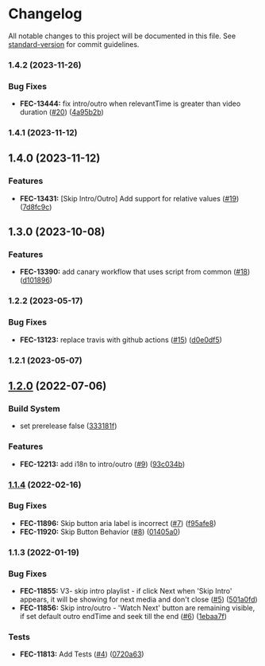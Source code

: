 # Changelog

All notable changes to this project will be documented in this file. See [standard-version](https://github.com/conventional-changelog/standard-version) for commit guidelines.

### 1.4.2 (2023-11-26)


### Bug Fixes

* **FEC-13444:** fix intro/outro when relevantTime is greater than video duration ([#20](https://github.com//undefined/issues/20)) ([4a95b2b](https://github.com///commit/4a95b2b))



### 1.4.1 (2023-11-12)



## 1.4.0 (2023-11-12)


### Features

* **FEC-13431:** [Skip Intro/Outro] Add support for relative values ([#19](https://github.com//undefined/issues/19)) ([7d8fc9c](https://github.com///commit/7d8fc9c))



## 1.3.0 (2023-10-08)


### Features

* **FEC-13390:** add canary workflow that uses script from common ([#18](https://github.com//undefined/issues/18)) ([d101896](https://github.com///commit/d101896))



### 1.2.2 (2023-05-17)


### Bug Fixes

* **FEC-13123:** replace travis with github actions ([#15](https://github.com//undefined/issues/15)) ([d0e0df5](https://github.com///commit/d0e0df5))



### 1.2.1 (2023-05-07)



## [1.2.0](https://github.com///compare/v1.1.4...v1.2.0) (2022-07-06)


### Build System

* set prerelease false ([333181f](https://github.com///commit/333181f))


### Features

* **FEC-12213:** add i18n to intro/outro ([#9](https://github.com//undefined/issues/9)) ([93c034b](https://github.com///commit/93c034b))



### [1.1.4](https://github.com///compare/v1.1.3...v1.1.4) (2022-02-16)


### Bug Fixes

* **FEC-11896:** Skip button aria label is incorrect ([#7](https://github.com//undefined/issues/7)) ([f95afe8](https://github.com///commit/f95afe8))
* **FEC-11920:** Skip Button Behavior ([#8](https://github.com//undefined/issues/8)) ([01405a0](https://github.com///commit/01405a0))



### 1.1.3 (2022-01-19)


### Bug Fixes

* **FEC-11855:** V3- skip intro playlist - if click Next when 'Skip Intro' appears, it will be showing for next media and don't close ([#5](https://github.com//undefined/issues/5)) ([501a0fd](https://github.com///commit/501a0fd))
* **FEC-11856:** Skip intro/outro - 'Watch Next' button are remaining visible, if set default outro endTime and seek till the end ([#6](https://github.com//undefined/issues/6)) ([1ebaa7f](https://github.com///commit/1ebaa7f))


### Tests

* **FEC-11813:** Add Tests ([#4](https://github.com//undefined/issues/4)) ([0720a63](https://github.com///commit/0720a63))
